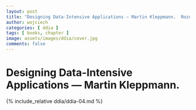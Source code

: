 ```yaml
---
layout: post
title: "Designing Data-Intensive Applications — Martin Kleppmann.  Rozdział #3: Encoding and Evolution"
author: wojciech
categories: [ ddia ]
tags: [ books, chapter ]
image: assets/images/ddia/cover.jpg
comments: false
---
```


# Designing Data-Intensive Applications — Martin Kleppmann.

{% include_relative ddia/ddia-04.md %}
